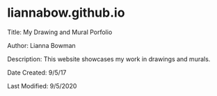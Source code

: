 # liannabow.github.io
Title: My Drawing and Mural Porfolio

Author: Lianna Bowman

Description: This website showcases my work in drawings and murals.

Date Created: 9/5/17

Last Modified: 9/5/2020

